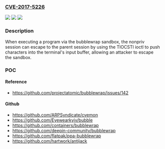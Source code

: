 ### [CVE-2017-5226](https://cve.mitre.org/cgi-bin/cvename.cgi?name=CVE-2017-5226)
![](https://img.shields.io/static/v1?label=Product&message=n%2Fa&color=blue)
![](https://img.shields.io/static/v1?label=Version&message=n%2Fa&color=blue)
![](https://img.shields.io/static/v1?label=Vulnerability&message=n%2Fa&color=brighgreen)

### Description

When executing a program via the bubblewrap sandbox, the nonpriv session can escape to the parent session by using the TIOCSTI ioctl to push characters into the terminal's input buffer, allowing an attacker to escape the sandbox.

### POC

#### Reference
- https://github.com/projectatomic/bubblewrap/issues/142

#### Github
- https://github.com/ARPSyndicate/cvemon
- https://github.com/Eyewearkyiv/bubble
- https://github.com/containers/bubblewrap
- https://github.com/deepin-community/bubblewrap
- https://github.com/flatpak/ppa-bubblewrap
- https://github.com/hartwork/antijack

